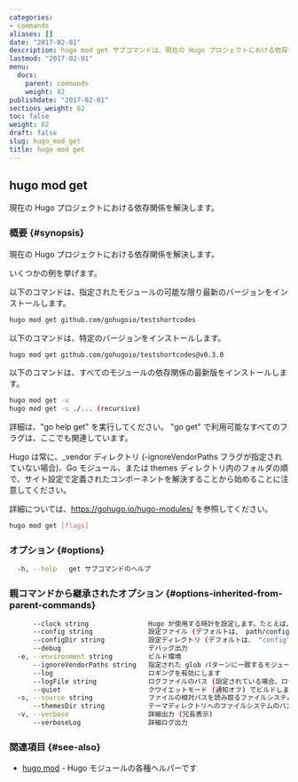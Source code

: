 ```yaml
---
categories:
- commands
aliases: []
date: "2017-02-01"
description: hugo mod get サブコマンドは、現在の Hugo プロジェクトにおける依存関係を解決します。
lastmod: "2017-02-01"
menu:
  docs:
    parent: commands
    weight: 82
publishdate: "2017-02-01"
sections_weight: 82
toc: false
weight: 82
draft: false
slug: hugo_mod_get
title: hugo mod get
---
```

## hugo mod get

現在の Hugo プロジェクトにおける依存関係を解決します。

### 概要 {#synopsis}

現在の Hugo プロジェクトにおける依存関係を解決します。

いくつかの例を挙げます。

以下のコマンドは、指定されたモジュールの可能な限り最新のバージョンをインストールします。

```bash
hugo mod get github.com/gohugoio/testshortcodes
```

以下のコマンドは、特定のバージョンをインストールします。

```bash
hugo mod get github.com/gohugoio/testshortcodes@v0.3.0
```

以下のコマンドは、すべてのモジュールの依存関係の最新版をインストールします。

```bash
hugo mod get -u
hugo mod get -u ./... (recursive)
```

詳細は、"go help get" を実行してください。 "go get" で利用可能なすべてのフラグは、ここでも関連しています。

Hugo は常に、_vendor ディレクトリ (-ignoreVendorPaths フラグが指定されていない場合)、Go モジュール、または themes ディレクトリ内のフォルダの順で、サイト設定で定義されたコンポーネントを解決することから始めることに注意してください。

詳細については、https://gohugo.io/hugo-modules/ を参照してください。



```bash
hugo mod get [flags]
```

### オプション {#options}

```bash
  -h, --help   get サブコマンドのヘルプ
```

### 親コマンドから継承されたオプション {#options-inherited-from-parent-commands}

```bash
      --clock string               Hugo が使用する時計を設定します。たとえば、  --clock 2021-11-06T22:30:00.00+09:00
      --config string              設定ファイル (デフォルトは、 path/config.yaml|json|toml)
      --configDir string           設定ディレクトリ (デフォルトは、 "config")
      --debug                      デバッグ出力
  -e, --environment string         ビルド環境
      --ignoreVendorPaths string   指定された glob パターンに一致するモジュールパスの _vendor を無視します
      --log                        ロギングを有効にします
      --logFile string             ログファイルのパス (設定されている場合、ログが自動的に有効になります)
      --quiet                      クワイエットモード (通知オフ) でビルドします
  -s, --source string              ファイルの相対パスを読み取るファイルシステムのパス
      --themesDir string           テーマディレクトリへのファイルシステムのパス
  -v, --verbose                    詳細出力 (冗長表示)
      --verboseLog                 詳細ログ出力
```

### 関連項目 {#see-also}

* [hugo mod](/commands/hugo_mod/)	 - Hugo モジュールの各種ヘルパーです

